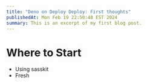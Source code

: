 ```yaml
---
title: "Deno on Deploy Deploy: First thoughts"
publishedAt: Mon Feb 19 22:50:48 EST 2024
summary: This is an excerpt of my first blog post.
---
```


# Where to Start

- Using sasskit
- Fresh

##
